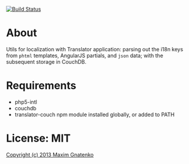 [![Build Status](https://travis-ci.org/Magomogo/translator-utils.png)](https://travis-ci.org/Magomogo/translator-utils)

# About

Utils for localization with Translator application: parsing out the i18n keys from `phtml`
templates, AngularJS partials, and `json` data; with the subsequent storage in CouchDB.

# Requirements

* php5-intl
* couchdb
* translator-couch npm module installed globally, or added to PATH

# License: MIT

[Copyright (c) 2013 Maxim Gnatenko](http://opensource.org/licenses/MIT)
